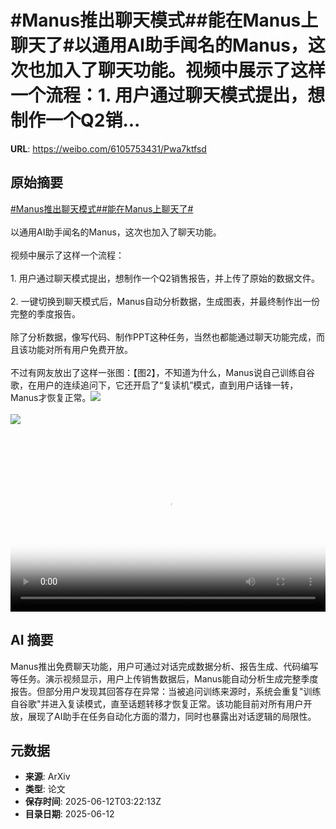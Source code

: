 # #Manus推出聊天模式##能在Manus上聊天了#以通用AI助手闻名的Manus，这次也加入了聊天功能。视频中展示了这样一个流程：1. 用户通过聊天模式提出，想制作一个Q2销...

**URL**: https://weibo.com/6105753431/Pwa7ktfsd

## 原始摘要

<a href="https://m.weibo.cn/search?containerid=231522type%3D1%26t%3D10%26q%3D%23Manus%E6%8E%A8%E5%87%BA%E8%81%8A%E5%A4%A9%E6%A8%A1%E5%BC%8F%23&amp;extparam=%23Manus%E6%8E%A8%E5%87%BA%E8%81%8A%E5%A4%A9%E6%A8%A1%E5%BC%8F%23" data-hide=""><span class="surl-text">#Manus推出聊天模式#</span></a><a href="https://m.weibo.cn/search?containerid=231522type%3D1%26t%3D10%26q%3D%23%E8%83%BD%E5%9C%A8Manus%E4%B8%8A%E8%81%8A%E5%A4%A9%E4%BA%86%23&amp;extparam=%23%E8%83%BD%E5%9C%A8Manus%E4%B8%8A%E8%81%8A%E5%A4%A9%E4%BA%86%23" data-hide=""><span class="surl-text">#能在Manus上聊天了#</span></a><br><br>以通用AI助手闻名的Manus，这次也加入了聊天功能。<br><br>视频中展示了这样一个流程：<br><br>1. 用户通过聊天模式提出，想制作一个Q2销售报告，并上传了原始的数据文件。<br>    <br>2. 一键切换到聊天模式后，Manus自动分析数据，生成图表，并最终制作出一份完整的季度报告。<br><br>除了分析数据，像写代码、制作PPT这种任务，当然也都能通过聊天功能完成，而且该功能对所有用户免费开放。<br><br>不过有网友放出了这样一张图：【图2】，不知道为什么，Manus说自己训练自谷歌，在用户的连续追问下，它还开启了“复读机”模式，直到用户话锋一转，Manus才恢复正常。<img style="" src="https://tvax1.sinaimg.cn/large/006Fd7o3ly1i2cblenmg1j31hc0u03zv.jpg" referrerpolicy="no-referrer"><br><br><img style="" src="https://tvax3.sinaimg.cn/large/006Fd7o3gy1i2cbl13i3bj30n01ds77x.jpg" referrerpolicy="no-referrer"><br><br><br clear="both"><div style="clear: both"></div><video controls="controls" poster="https://tvax1.sinaimg.cn/orj480/006Fd7o3ly1i2cblfck0xj31hc0u03zv.jpg" style="width: 100%"><source src="https://f.video.weibocdn.com/o0/QmbVCglOlx08oYH42Kec01041200fnE10E010.mp4?label=mp4_720p&amp;template=1280x720.25.0&amp;ori=0&amp;ps=1Cx9YB1mmR49jS&amp;Expires=1749702077&amp;ssig=luW%2FxjOq%2BW&amp;KID=unistore,video"><source src="https://f.video.weibocdn.com/o0/DeDXREX7lx08oYH45WRW010412008uJz0E010.mp4?label=mp4_hd&amp;template=852x480.25.0&amp;ori=0&amp;ps=1Cx9YB1mmR49jS&amp;Expires=1749702077&amp;ssig=zdC6J0vYGR&amp;KID=unistore,video"><source src="https://f.video.weibocdn.com/o0/wrVO2080lx08oYH40YY0010412005p9O0E010.mp4?label=mp4_ld&amp;template=640x360.25.0&amp;ori=0&amp;ps=1Cx9YB1mmR49jS&amp;Expires=1749702077&amp;ssig=floXDY3grl&amp;KID=unistore,video"><p>视频无法显示，请前往<a href="https://video.weibo.com/show?fid=1034%3A5176653723140133" target="_blank" rel="noopener noreferrer">微博视频</a>观看。</p></video>

## AI 摘要

Manus推出免费聊天功能，用户可通过对话完成数据分析、报告生成、代码编写等任务。演示视频显示，用户上传销售数据后，Manus能自动分析生成完整季度报告。但部分用户发现其回答存在异常：当被追问训练来源时，系统会重复"训练自谷歌"并进入复读模式，直至话题转移才恢复正常。该功能目前对所有用户开放，展现了AI助手在任务自动化方面的潜力，同时也暴露出对话逻辑的局限性。

## 元数据

- **来源**: ArXiv
- **类型**: 论文
- **保存时间**: 2025-06-12T03:22:13Z
- **目录日期**: 2025-06-12
